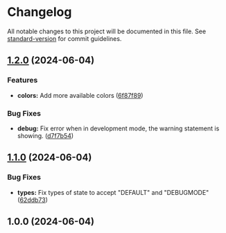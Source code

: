 # Changelog

All notable changes to this project will be documented in this file. See [standard-version](https://github.com/conventional-changelog/standard-version) for commit guidelines.

## [1.2.0](https://github.com/kntgio-z/developer-logs/compare/v1.1.0...v1.2.0) (2024-06-04)


### Features

* **colors:** Add more available colors ([6f87f89](https://github.com/kntgio-z/developer-logs/commit/6f87f89f69edbc9ab444f137a0ecde59a3469b99))


### Bug Fixes

* **debug:** Fix error when in development mode, the warning statement is showing. ([d7f7b54](https://github.com/kntgio-z/developer-logs/commit/d7f7b545b0118c8663c854753a0b0c6b00bed974))

## [1.1.0](https://github.com/kntgio-z/developer-logs/compare/v1.0.1...v1.1.0) (2024-06-04)


### Bug Fixes

* **types:** Fix types of state to accept "DEFAULT" and "DEBUGMODE" ([62ddb73](https://github.com/kntgio-z/developer-logs/commit/62ddb73d29ceda7d536c0f9df2f67741c954cbe8))

## 1.0.0 (2024-06-04)
